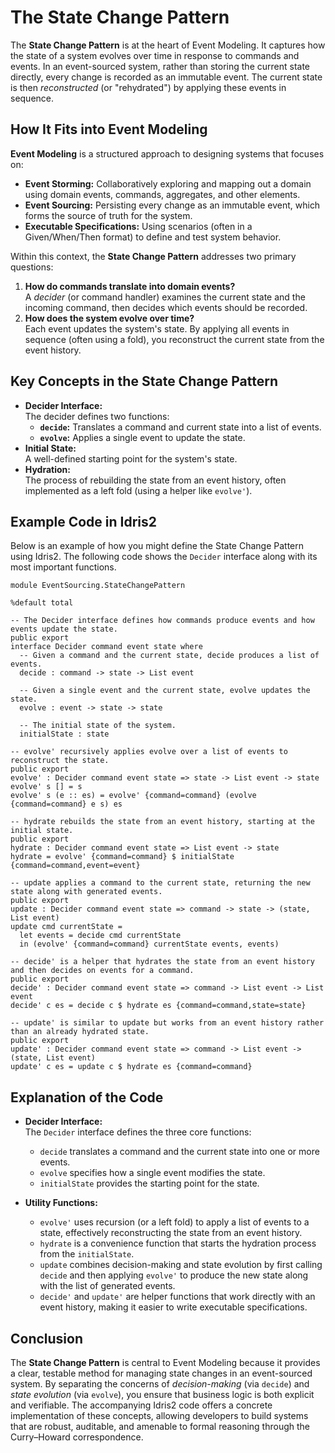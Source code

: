 # The State Change Pattern

The **State Change Pattern** is at the heart of Event Modeling. It captures how the state of a system evolves over time in response to commands and events. In an event-sourced system, rather than storing the current state directly, every change is recorded as an immutable event. The current state is then *reconstructed* (or "rehydrated") by applying these events in sequence.

## How It Fits into Event Modeling

**Event Modeling** is a structured approach to designing systems that focuses on:
- **Event Storming:** Collaboratively exploring and mapping out a domain using domain events, commands, aggregates, and other elements.
- **Event Sourcing:** Persisting every change as an immutable event, which forms the source of truth for the system.
- **Executable Specifications:** Using scenarios (often in a Given/When/Then format) to define and test system behavior.

Within this context, the **State Change Pattern** addresses two primary questions:
1. **How do commands translate into domain events?**  
   A *decider* (or command handler) examines the current state and the incoming command, then decides which events should be recorded.
2. **How does the system evolve over time?**  
   Each event updates the system's state. By applying all events in sequence (often using a fold), you reconstruct the current state from the event history.

## Key Concepts in the State Change Pattern

- **Decider Interface:**  
  The decider defines two functions:
  - **`decide`:** Translates a command and current state into a list of events.
  - **`evolve`:** Applies a single event to update the state.
- **Initial State:**  
  A well-defined starting point for the system's state.
- **Hydration:**  
  The process of rebuilding the state from an event history, often implemented as a left fold (using a helper like `evolve'`).

## Example Code in Idris2

Below is an example of how you might define the State Change Pattern using Idris2. The following code shows the `Decider` interface along with its most important functions.

```idris2
module EventSourcing.StateChangePattern

%default total

-- The Decider interface defines how commands produce events and how events update the state.
public export
interface Decider command event state where
  -- Given a command and the current state, decide produces a list of events.
  decide : command -> state -> List event

  -- Given a single event and the current state, evolve updates the state.
  evolve : event -> state -> state

  -- The initial state of the system.
  initialState : state

-- evolve' recursively applies evolve over a list of events to reconstruct the state.
public export
evolve' : Decider command event state => state -> List event -> state
evolve' s [] = s
evolve' s (e :: es) = evolve' {command=command} (evolve {command=command} e s) es

-- hydrate rebuilds the state from an event history, starting at the initial state.
public export
hydrate : Decider command event state => List event -> state
hydrate = evolve' {command=command} $ initialState {command=command,event=event}

-- update applies a command to the current state, returning the new state along with generated events.
public export
update : Decider command event state => command -> state -> (state, List event)
update cmd currentState =
  let events = decide cmd currentState 
  in (evolve' {command=command} currentState events, events)

-- decide' is a helper that hydrates the state from an event history and then decides on events for a command.
public export
decide' : Decider command event state => command -> List event -> List event
decide' c es = decide c $ hydrate es {command=command,state=state}

-- update' is similar to update but works from an event history rather than an already hydrated state.
public export
update' : Decider command event state => command -> List event -> (state, List event)
update' c es = update c $ hydrate es {command=command}

```

## Explanation of the Code

- **Decider Interface:**  
  The `Decider` interface defines the three core functions:
  - `decide` translates a command and the current state into one or more events.
  - `evolve` specifies how a single event modifies the state.
  - `initialState` provides the starting point for the state.

- **Utility Functions:**  
  - `evolve'` uses recursion (or a left fold) to apply a list of events to a state, effectively reconstructing the state from an event history.
  - `hydrate` is a convenience function that starts the hydration process from the `initialState`.
  - `update` combines decision-making and state evolution by first calling `decide` and then applying `evolve'` to produce the new state along with the list of generated events.
  - `decide'` and `update'` are helper functions that work directly with an event history, making it easier to write executable specifications.

## Conclusion

The **State Change Pattern** is central to Event Modeling because it provides a clear, testable method for managing state changes in an event-sourced system. By separating the concerns of *decision-making* (via `decide`) and *state evolution* (via `evolve`), you ensure that business logic is both explicit and verifiable. The accompanying Idris2 code offers a concrete implementation of these concepts, allowing developers to build systems that are robust, auditable, and amenable to formal reasoning through the Curry–Howard correspondence.

